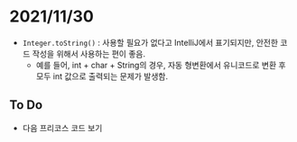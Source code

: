 # 2021/11/30

- `Integer.toString()` : 사용할 필요가 없다고 IntelliJ에서 표기되지만, 안전한 코드 작성을 위해서 사용하는 편이 좋음.
  - 예를 들어, int + char + String의 경우, 자동 형변환에서 유니코드로 변환 후 모두 int 값으로 출력되는 문제가 발생함.



## To Do

- 다음 프리코스 코드 보기

